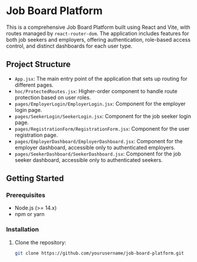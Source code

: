 # Job Board Platform

This is a comprehensive Job Board Platform built using React and Vite, with routes managed by `react-router-dom`. The application includes features for both job seekers and employers, offering authentication, role-based access control, and distinct dashboards for each user type.

## Project Structure

- `App.jsx`: The main entry point of the application that sets up routing for different pages.
- `hoc/ProtectedRoutes.jsx`: Higher-order component to handle route protection based on user roles.
- `pages/EmployerLogin/EmployerLogin.jsx`: Component for the employer login page.
- `pages/SeekerLogin/SeekerLogin.jsx`: Component for the job seeker login page.
- `pages/RegistrationForm/RegistrationForm.jsx`: Component for the user registration page.
- `pages/EmployerDashboard/EmployerDashboard.jsx`: Component for the employer dashboard, accessible only to authenticated employers.
- `pages/SeekerDashboard/SeekerDashboard.jsx`: Component for the job seeker dashboard, accessible only to authenticated seekers.

## Getting Started

### Prerequisites

- Node.js (>= 14.x)
- npm or yarn

### Installation

1. Clone the repository:

   ```bash
   git clone https://github.com/yourusername/job-board-platform.git
